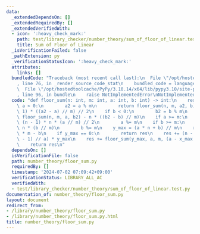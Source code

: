 ```yaml
---
data:
  _extendedDependsOn: []
  _extendedRequiredBy: []
  _extendedVerifiedWith:
  - icon: ':heavy_check_mark:'
    path: test/library_checker/number_theory/sum_of_floor_of_linear.test.py
    title: Sum of Floor of Linear
  _isVerificationFailed: false
  _pathExtension: py
  _verificationStatusIcon: ':heavy_check_mark:'
  attributes:
    links: []
  bundledCode: "Traceback (most recent call last):\n  File \"/opt/hostedtoolcache/PyPy/3.10.14/x64/lib/pypy3.10/site-packages/onlinejudge_verify/documentation/build.py\"\
    , line 76, in _render_source_code_stat\n    bundled_code = language.bundle(\n\
    \  File \"/opt/hostedtoolcache/PyPy/3.10.14/x64/lib/pypy3.10/site-packages/onlinejudge_verify/languages/python.py\"\
    , line 96, in bundle\n    raise NotImplementedError\nNotImplementedError\n"
  code: "def floor_sum(n: int, m: int, a: int, b: int) -> int:\n    res = 0\n    if\
    \ a < 0:\n        a2 = a % m\n        return floor_sum(n, m, a2, b) - n * (n -\
    \ 1) * ((a2 - a) // m) // 2\n    if b < 0:\n        b2 = b % m\n        return\
    \ floor_sum(n, m, a, b2) - n * ((b2 - b) // m)\n    if a >= m:\n        res +=\
    \ (n - 1) * n * (a // m) // 2\n        a %= m\n    if b >= m:\n        res +=\
    \ n * (b // m)\n        b %= m\n    y_max = (a * n + b) // m\n    x_max = y_max\
    \ * m - b\n    if y_max == 0:\n        return res\n    res += (n - (x_max + a\
    \ - 1) // a) * y_max\n    res += floor_sum(y_max, a, m, (a - x_max % a) % a)\n\
    \    return res\n"
  dependsOn: []
  isVerificationFile: false
  path: number_theory/floor_sum.py
  requiredBy: []
  timestamp: '2024-07-02 07:09:42+09:00'
  verificationStatus: LIBRARY_ALL_AC
  verifiedWith:
  - test/library_checker/number_theory/sum_of_floor_of_linear.test.py
documentation_of: number_theory/floor_sum.py
layout: document
redirect_from:
- /library/number_theory/floor_sum.py
- /library/number_theory/floor_sum.py.html
title: number_theory/floor_sum.py
---
```

